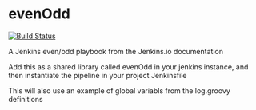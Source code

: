 # evenOdd
[![Build Status](http://10.0.160.205:8081/buildStatus/icon?job=libraries)](http://10.0.160.205:8081/job/libraries/)

A Jenkins even/odd playbook from the Jenkins.io documentation

Add this as a shared library called evenOdd in your jenkins
instance, and then instantiate the pipeline in your project Jenkinsfile

This will also use an example of global variabls from the log.groovy
definitions
